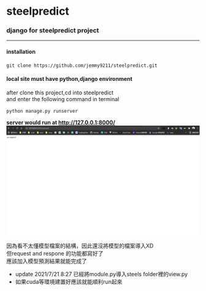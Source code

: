# steelpredict

### django for steelpredict project
____

#### installation  
```
git clone https://github.com/jemmy9211/steelpredict.git
```

#### local site must have python,django environment  
after clone this project,cd into steelpredict  
and enter the following command in terminal  

```
python manage.py runserver
```
**server would run at http://127.0.0.1:8000/** 
![s](./screen.jpg)

因為看不太懂模型檔案的結構，因此還沒將模型的檔案導入XD  
但request and respone 的功能都寫好了  
應該加入模型預測結果就能完成了  

* update 2021/7/21 8:27 已經將module.py導入steels folder裡的view.py  
* 如果cuda等環境建置好應該就能順利run起來  
